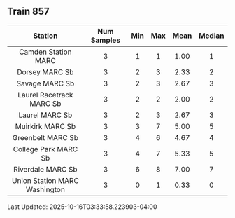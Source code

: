 ## Train 857

| Station | Num Samples | Min | Max | Mean | Median |
| :-----: | :---------: | :-: | :-: | :--: | :----: |
| Camden Station MARC | 3 | 1 | 1 | 1.00 | 1 |
| Dorsey MARC Sb | 3 | 2 | 3 | 2.33 | 2 |
| Savage MARC Sb | 3 | 2 | 3 | 2.67 | 3 |
| Laurel Racetrack MARC Sb | 3 | 2 | 2 | 2.00 | 2 |
| Laurel MARC Sb | 3 | 2 | 3 | 2.67 | 3 |
| Muirkirk MARC Sb | 3 | 3 | 7 | 5.00 | 5 |
| Greenbelt MARC Sb | 3 | 4 | 6 | 4.67 | 4 |
| College Park MARC Sb | 3 | 4 | 7 | 5.33 | 5 |
| Riverdale MARC Sb | 3 | 6 | 8 | 7.00 | 7 |
| Union Station MARC Washington | 3 | 0 | 1 | 0.33 | 0 |


Last Updated: 2025-10-16T03:33:58.223903-04:00